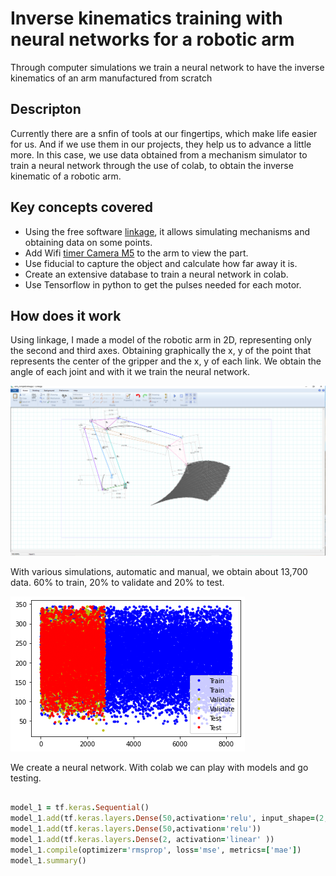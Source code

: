 # Inverse kinematics training with neural networks for a robotic arm
Through computer simulations we train a neural network to have the inverse kinematics of an arm manufactured from scratch

## Descripton ##
Currently there are a snfin of tools at our fingertips, which make life easier for us. And if we use them in our projects, they help us to advance a little more.
In this case, we use data obtained from a mechanism simulator to train a neural network through the use of colab, to obtain the inverse kinematic of a robotic arm.


## Key concepts covered ##

- Using the free software [linkage](https://blog.rectorsquid.com/linkage-mechanism-designer-and-simulator/), it allows simulating mechanisms and obtaining data on some points.
- Add Wifi [timer Camera M5](https://shop.m5stack.com/products/esp32-psram-timer-camera-fisheye-ov3660) to the arm to view the part.
- Use fiducial to capture the object and calculate how far away it is.
- Create an extensive database to train a neural network in colab.
- Use Tensorflow in python to get the pulses needed for each motor.

## How does it work ##

Using linkage, I made a model of the robotic arm in 2D, representing only the second and third axes. Obtaining graphically the x, y of the point that represents the center of the gripper and the x, y of each link. We obtain the angle of each joint and with it we train the neural network.

![image info](./pictures/arm_simulation.png)


With various simulations, automatic and manual, we obtain about 13,700 data. 60% to train, 20% to validate and 20% to test.



![image info](./pictures/data_train.png)


We create a neural network. With colab we can play with models and go testing.

```ruby

model_1 = tf.keras.Sequential()
model_1.add(tf.keras.layers.Dense(50,activation='relu', input_shape=(2,)))
model_1.add(tf.keras.layers.Dense(50,activation='relu'))
model_1.add(tf.keras.layers.Dense(2, activation='linear' ))
model_1.compile(optimizer='rmsprop', loss='mse', metrics=['mae'])
model_1.summary()

```


